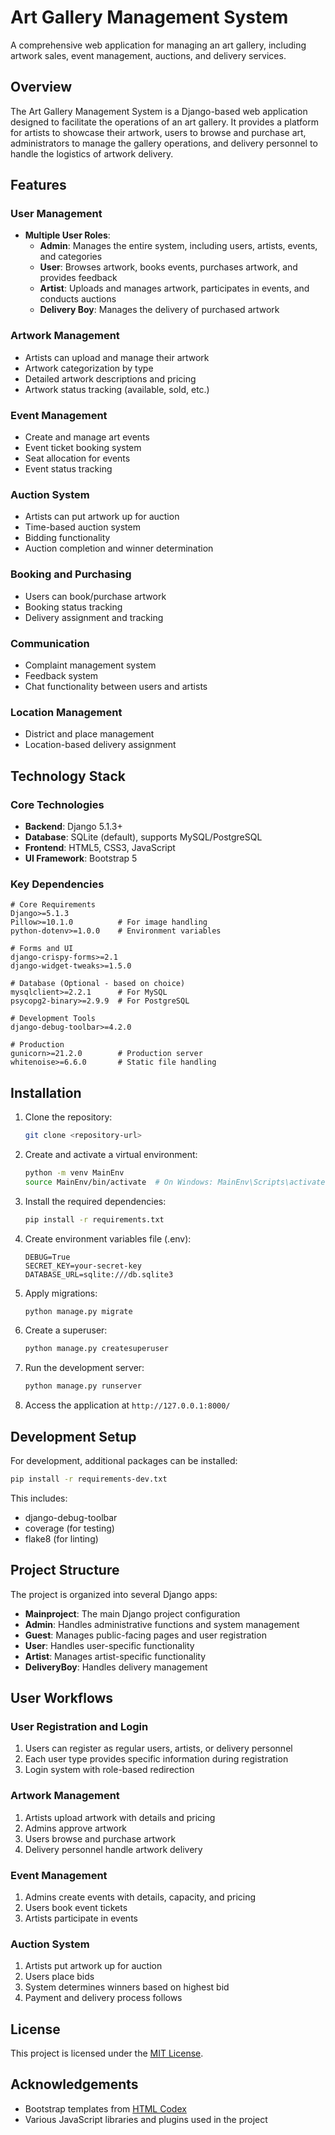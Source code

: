 # Art Gallery Management System

A comprehensive web application for managing an art gallery, including artwork sales, event management, auctions, and delivery services.

## Overview

The Art Gallery Management System is a Django-based web application designed to facilitate the operations of an art gallery. It provides a platform for artists to showcase their artwork, users to browse and purchase art, administrators to manage the gallery operations, and delivery personnel to handle the logistics of artwork delivery.

## Features

### User Management
- **Multiple User Roles**:
  - **Admin**: Manages the entire system, including users, artists, events, and categories
  - **User**: Browses artwork, books events, purchases artwork, and provides feedback
  - **Artist**: Uploads and manages artwork, participates in events, and conducts auctions
  - **Delivery Boy**: Manages the delivery of purchased artwork

### Artwork Management
- Artists can upload and manage their artwork
- Artwork categorization by type
- Detailed artwork descriptions and pricing
- Artwork status tracking (available, sold, etc.)

### Event Management
- Create and manage art events
- Event ticket booking system
- Seat allocation for events
- Event status tracking

### Auction System
- Artists can put artwork up for auction
- Time-based auction system
- Bidding functionality
- Auction completion and winner determination

### Booking and Purchasing
- Users can book/purchase artwork
- Booking status tracking
- Delivery assignment and tracking

### Communication
- Complaint management system
- Feedback system
- Chat functionality between users and artists

### Location Management
- District and place management
- Location-based delivery assignment

## Technology Stack

### Core Technologies
- **Backend**: Django 5.1.3+
- **Database**: SQLite (default), supports MySQL/PostgreSQL
- **Frontend**: HTML5, CSS3, JavaScript
- **UI Framework**: Bootstrap 5

### Key Dependencies
```plaintext
# Core Requirements
Django>=5.1.3
Pillow>=10.1.0          # For image handling
python-dotenv>=1.0.0    # Environment variables

# Forms and UI
django-crispy-forms>=2.1
django-widget-tweaks>=1.5.0

# Database (Optional - based on choice)
mysqlclient>=2.2.1      # For MySQL
psycopg2-binary>=2.9.9  # For PostgreSQL

# Development Tools
django-debug-toolbar>=4.2.0

# Production
gunicorn>=21.2.0        # Production server
whitenoise>=6.6.0       # Static file handling
```

## Installation

1. Clone the repository:
   ```bash
   git clone <repository-url>
   ```

2. Create and activate a virtual environment:
   ```bash
   python -m venv MainEnv
   source MainEnv/bin/activate  # On Windows: MainEnv\Scripts\activate
   ```

3. Install the required dependencies:
   ```bash
   pip install -r requirements.txt
   ```

4. Create environment variables file (.env):
   ```plaintext
   DEBUG=True
   SECRET_KEY=your-secret-key
   DATABASE_URL=sqlite:///db.sqlite3
   ```

5. Apply migrations:
   ```bash
   python manage.py migrate
   ```

6. Create a superuser:
   ```bash
   python manage.py createsuperuser
   ```

7. Run the development server:
   ```bash
   python manage.py runserver
   ```

8. Access the application at `http://127.0.0.1:8000/`

## Development Setup

For development, additional packages can be installed:
```bash
pip install -r requirements-dev.txt
```

This includes:
- django-debug-toolbar
- coverage (for testing)
- flake8 (for linting)

## Project Structure

The project is organized into several Django apps:

- **Mainproject**: The main Django project configuration
- **Admin**: Handles administrative functions and system management
- **Guest**: Manages public-facing pages and user registration
- **User**: Handles user-specific functionality
- **Artist**: Manages artist-specific functionality
- **DeliveryBoy**: Handles delivery management

## User Workflows

### User Registration and Login
1. Users can register as regular users, artists, or delivery personnel
2. Each user type provides specific information during registration
3. Login system with role-based redirection

### Artwork Management
1. Artists upload artwork with details and pricing
2. Admins approve artwork
3. Users browse and purchase artwork
4. Delivery personnel handle artwork delivery

### Event Management
1. Admins create events with details, capacity, and pricing
2. Users book event tickets
3. Artists participate in events

### Auction System
1. Artists put artwork up for auction
2. Users place bids
3. System determines winners based on highest bid
4. Payment and delivery process follows

## License

This project is licensed under the [MIT License](LICENSE).

## Acknowledgements

- Bootstrap templates from [HTML Codex](https://htmlcodex.com/)
- Various JavaScript libraries and plugins used in the project

